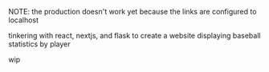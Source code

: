 NOTE: the production doesn't work yet because the links are configured to localhost

tinkering with react, nextjs, and flask to create a website displaying baseball statistics by player

wip